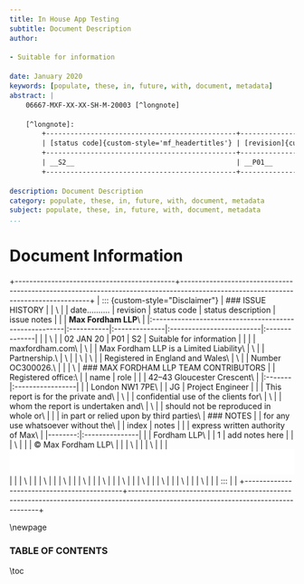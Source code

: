 ```yaml
---
title: In House App Testing
subtitle: Document Description
author:

- Suitable for information

date: January 2020
keywords: [populate, these, in, future, with, document, metadata]
abstract: |  
    06667-MXF-XX-XX-SH-M-20003 [^longnote]

    [^longnote]:
        +-----------------------------------------------+--------------------------------------------+------------------------------------------------------+------------------------------------------------+----------------------------------------------+------------------------------------------+-----------------------------------------+----------------------------------------+----------------------------------------+------------------------------------------+
        | [status code]{custom-style='mf_headertitles'} | [revision]{custom-style='mf_headertitles'} | [status description]{custom-style='mf_headertitles'} | [project code]{custom-style='mf_headertitles'} | [originator]{custom-style='mf_headertitles'} | [volume]{custom-style='mf_headertitles'} | [level]{custom-style='mf_headertitles'} | [type]{custom-style='mf_headertitles'} | [role]{custom-style='mf_headertitles'} | [number]{custom-style='mf_headertitles'} |
        +-----------------------------------------------+--------------------------------------------+------------------------------------------------------+------------------------------------------------+----------------------------------------------+------------------------------------------+-----------------------------------------+----------------------------------------+----------------------------------------+------------------------------------------+
        | __S2__                                        | __P01__                                    | __Suitable for information__                         | __06667__                                      | __MXF__                                      | __XX__                                   | __XX__                                  | __SH__                                 | __M__                                  | __20003__                                |
        +-----------------------------------------------+--------------------------------------------+------------------------------------------------------+------------------------------------------------+----------------------------------------------+------------------------------------------+-----------------------------------------+----------------------------------------+----------------------------------------+------------------------------------------+

description: Document Description
category: populate, these, in, future, with, document, metadata
subject: populate, these, in, future, with, document, metadata
...
```



# <span custom-style="mf_white">Document Information</span>

+--------------------------------------------+-----------------------------------------------------------------------------------------------------------------------------------+
| ::: {custom-style="Disclaimer"}            | ### ISSUE HISTORY                                                                                                                 |
| \                                          | | date<span custom-style="mf_black">..........</span>   | revision   | status code   | status description       | issue notes   | |
| __Max Fordham LLP__\                       | |:------------------------------------------------------|:-----------|:--------------|:-------------------------|:--------------| |
| \                                          | | 02 JAN 20                                             | P01        | S2            | Suitable for information |               | |
| maxfordham.com\                            | \                                                                                                                                 |
| Max Fordham LLP is a Limited Liability\    | \                                                                                                                                 |
| Partnership.\                              | \                                                                                                                                 |
| \                                          | \                                                                                                                                 |
| Registered in England and Wales\           | \                                                                                                                                 |
| Number OC300026.\                          |                                                                                                                                   |
| \                                          | ### MAX FORDHAM LLP TEAM CONTRIBUTORS                                                                                             |
| Registered office:\                        | | name   | role             |                                                                                                     |
| 42–43 Gloucester Crescent\                 | |:-------|:-----------------|                                                                                                     |
| London NW1 7PE\                            | | JG     | Project Engineer |                                                                                                     |
| This report is for the private and\        | \                                                                                                                                 |
| confidential use of the clients for\       | \                                                                                                                                 |
| whom the report is undertaken and\         | \                                                                                                                                 |
| should not be reproduced in whole or\      |                                                                                                                                   |
| in part or relied upon by third parties\   | ### NOTES                                                                                                                         |
| for any use whatsoever without the\        | |   index | notes          |                                                                                                      |
| express written authority of Max\          | |--------:|:---------------|                                                                                                      |
| Fordham LLP\                               | |       1 | add notes here |                                                                                                      |
| \                                          |                                                                                                                                   |
| © Max Fordham LLP\                         |                                                                                                                                   |
| \                                          |                                                                                                                                   |
| \                                          |                                                                                                                                   |
| ![ ](images/disclaimer_spacer.png)         |                                                                                                                                   |
| \                                          |                                                                                                                                   |
| \                                          |                                                                                                                                   |
| \                                          |                                                                                                                                   |
| \                                          |                                                                                                                                   |
| \                                          |                                                                                                                                   |
| \                                          |                                                                                                                                   |
| \                                          |                                                                                                                                   |
| \                                          |                                                                                                                                   |
| \                                          |                                                                                                                                   |
| \                                          |                                                                                                                                   |
| :::                                        |                                                                                                                                   |
+--------------------------------------------+-----------------------------------------------------------------------------------------------------------------------------------+

\newpage

### <span custom-style="mf_white">TABLE OF CONTENTS</span>

\toc
